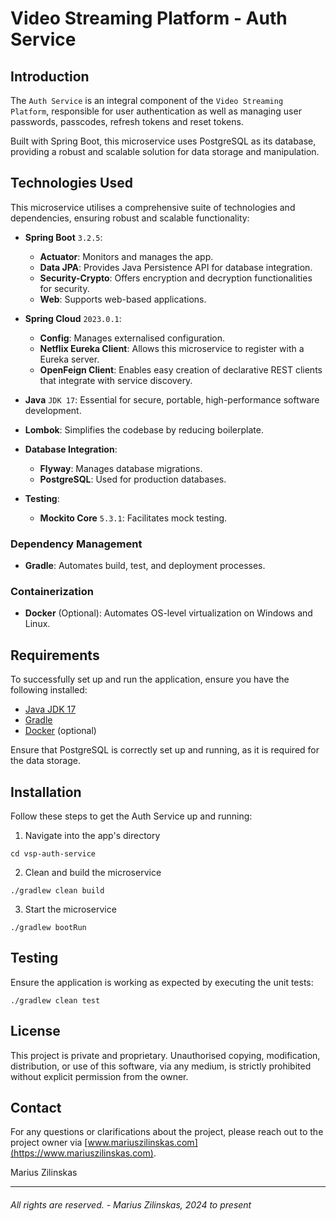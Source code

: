 # Video Streaming Platform - Auth Service


## Introduction

The `Auth Service` is an integral component of the `Video Streaming Platform`, responsible for user authentication as well as managing user passwords, passcodes, refresh tokens and reset tokens.

Built with Spring Boot, this microservice uses PostgreSQL as its database, providing a robust and scalable solution for data storage and manipulation.


## Technologies Used
This microservice utilises a comprehensive suite of technologies and dependencies, ensuring robust and scalable functionality:

- **Spring Boot** `3.2.5`:
    - **Actuator**: Monitors and manages the app.
    - **Data JPA**: Provides Java Persistence API for database integration.
    - **Security-Crypto**: Offers encryption and decryption functionalities for security.
    - **Web**: Supports web-based applications.

- **Spring Cloud** `2023.0.1`:
    - **Config**: Manages externalised configuration.
    - **Netflix Eureka Client**: Allows this microservice to register with a Eureka server.
    - **OpenFeign Client**: Enables easy creation of declarative REST clients that integrate with service discovery.

- **Java** `JDK 17`: Essential for secure, portable, high-performance software development.

- **Lombok**: Simplifies the codebase by reducing boilerplate.

- **Database Integration**:
    - **Flyway**: Manages database migrations.
    - **PostgreSQL**: Used for production databases.

- **Testing**:
    - **Mockito Core** `5.3.1`: Facilitates mock testing.


### Dependency Management

- **Gradle**: Automates build, test, and deployment processes.


### Containerization

- **Docker** (Optional): Automates OS-level virtualization on Windows and Linux.


## Requirements

To successfully set up and run the application, ensure you have the following installed:

- [Java JDK 17](https://www.oracle.com/uk/java/technologies/downloads/#java17)
- [Gradle](https://gradle.org/)
- [Docker](https://docs.docker.com/get-docker/) (optional)

Ensure that PostgreSQL is correctly set up and running, as it is required for the data storage.


## Installation

Follow these steps to get the Auth Service up and running:

1. Navigate into the app's directory
```shell
cd vsp-auth-service
```

2. Clean and build the microservice

```shell
./gradlew clean build
```

3. Start the microservice

```shell
./gradlew bootRun
```


## Testing

Ensure the application is working as expected by executing the unit tests:

```shell
./gradlew clean test
```


## License

This project is private and proprietary. Unauthorised copying, modification, distribution, or use of this software, via any medium, is strictly prohibited without explicit permission from the owner.


## Contact

For any questions or clarifications about the project, please reach out to the project owner via [www.mariuszilinskas.com](https://www.mariuszilinskas.com).

Marius Zilinskas

------

###### All rights are reserved. - Marius Zilinskas, 2024 to present